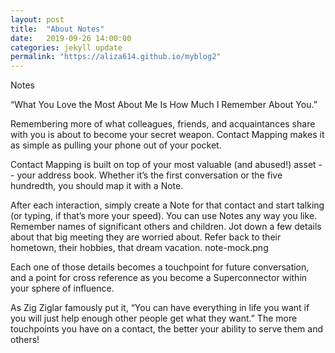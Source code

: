 ```yaml
---
layout: post
title:  "About Notes"
date:   2019-09-26 14:00:00
categories: jekyll update
permalink: "https://aliza614.github.io/myblog2"
---
```

Notes

“What You Love the Most About Me Is How Much I Remember About You.”

Remembering more of what colleagues, friends, and acquaintances share with you is about to become your secret weapon. Contact Mapping makes it as simple as pulling your phone out of your pocket.

Contact Mapping is built on top of your most valuable (and abused!) asset -- your address book. Whether it’s the first conversation or the five hundredth, you should map it with a Note. 

After each interaction, simply create a Note for that contact and start talking (or typing, if that’s more your speed). You can use Notes any way you like. Remember names of significant others and children. Jot down a few details about that big meeting they are worried about. Refer back to their hometown, their hobbies, that dream vacation. 
note-mock.png

Each one of those details becomes a touchpoint for future conversation, and a point for cross reference as you become a Superconnector within your sphere of influence.

As Zig Ziglar famously put it, “You can have everything in life you want if you will just help enough other people get what they want.” The more touchpoints you have on a contact, the better your ability to serve them and others! 

